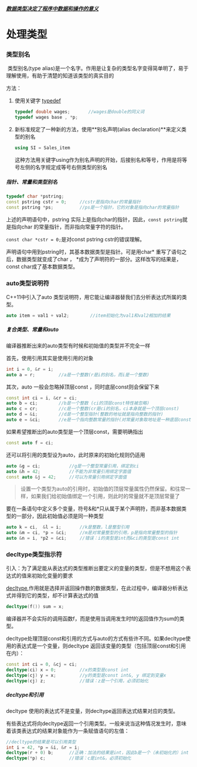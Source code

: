 <u>***数据类型决定了程序中数据和操作的意义***</u>





# 处理类型

### 类型别名

​	类型别名(type alias)是一个名字。作用是让复杂的类型名字变得简单明了，易于理解使用，有助于清楚的知道该类型的真实目的

方法：

1.  使用关键字 <u>typedef</u>

    ```cpp
    typedef double wages;		//wages是double的同义词
    typedef wages base , *p;	
    ```

2.  新标准规定了一种新的方法，使用**别名声明(alias declaration)**来定义类型的别名

    ```cpp
    using SI = Sales_item
    ```

    这种方法用关键字using作为别名声明的开始，后接别名和等号，作用是将等号左侧的名字规定成等号右侧类型的别名

##### 指针、常量和类型别名

```cpp
typedef char *pstring;
const pstring cstr = 0;		//cstr是指向char的常量指针
const pstring *ps;			//ps是一个指针，它的对象是指向char的常量指针
```

上述的声明语句中，pstring 实际上是指向char的指针，因此，`const pstring`就是指向char 的常量指针，而非指向常量字符的指针。

`const char *cstr = 0;`是对const pstring cstr的错误理解。

声明语句中用到pstring时，其基本数据类型是指针。可是用char* 重写了语句之后，数据类型就变成了char ， \*成为了声明符的一部分。这样改写的结果是，const char成了基本数据类型。

### auto类型说明符

C++11中引入了auto 类型说明符，用它能让编译器替我们去分析表达式所属的类型。

```cpp
auto item = val1 + val2;		//item初始化为val1和val2相加的结果
```

##### 复合类型、常量和auto

编译器推断出来的auto类型有时候和初始值的类型并不完全一样

首先，使用引用其实是使用引用的对象

```cpp
int i = 0, &r = i;
auto a = r;			//a是一个整数(r是i的别名，而i是一个整数)
```

其次，auto 一般会忽略掉顶层const ，同时底层const则会保留下来

```cpp
const int ci = i, &cr = ci;
auto b = ci;		//b是一个整数 (ci的顶层const特性被忽略)
auto c = cr;		//c是一个整数(cr是ci的别名，ci本身就是一个顶层const)
auto d = &i;		//d是一个整型指针(整数的地址就是指向整数的指针)
auto e = &ci;		//e是一个指向整数常量的指针(对常量对象取地址是一种底层const)
```

如果希望推断出的auto类型是一个顶层const，需要明确指出

```cpp
const auto f = ci;
```

还可以将引用的类型设为auto，此时原来的初始化规则仍适用

```cpp
auto &g = ci;			//g是一个整型常量引用，绑定到ci
auto &h = 42;			//不能为非常量引用绑定字面值
const auto &j = 42;		//可以为常量引用绑定字面值
```

>   设置一个类型为auto的引用时，初始值的顶层常量属性仍然保留。和往常一样，如果我们给初始值绑定一个引用，则此时的常量就不是顶层常量了

要在一条语句中定义多个变量，符号&和\*只从属于某个声明符，而非基本数据类型的一部分，因此初始值必须是同一种类型

```cpp
auto k = ci,  &l = i;		//k是整数，l是整型引用
auto &m = ci, *p = &ci;		//m是对常量整型的引用，p是指向常量整型的指针
auto &n = i, *p2 = &ci;		//错误：i的类型是int而&ci的类型是const int
```

### decltype类型指示符

引入：为了满足能从表达式的类型推断出要定义的变量的类型，但是不想用这个表达式的值来初始化变量的要求

<u>decltype</u>,作用就是选择并返回操作数的数据类型，在此过程中，编译器分析表达式并得到它的类型，却不计算表达式的值

```cpp
decltype(f()) sum = x;
```

编译器并不会实际的调用函数f，而是使用当调用发生时f的返回值作为sum的类型。

decltype处理顶层const和引用的方式与auto的方式有些许不同。如果decltype使用的表达式是一个变量，则decltype 返回该变量的类型（包括顶层const和引用在内）：

```cpp
const int ci = 0, &cj = ci;
decltype(ci) x = 0;			//x的类型是const int
decltype(cj) y = x;			//y的类型是const int&, y 绑定到变量x
decltype(cj) z;				//错误：z是一个引用，必须初始化
```

##### decltype和引用

decltype 使用的表达式不是变量，则decltype返回表达式结果对应的类型。

有些表达式将向decltype返回一个引用类型。一般来说当这种情况发生时，意味着该类表达式的结果对象能作为一条赋值语句的左值：

```cpp
//decltype的结果是可以引用类型
int i = 42, *p = &i, &r = i;
decltype(r + 0) b;		//正确：加法的结果是int，因此b是一个（未初始化的）int
decltype(*p) c;			//错误：c是int&，必须初始化
```

